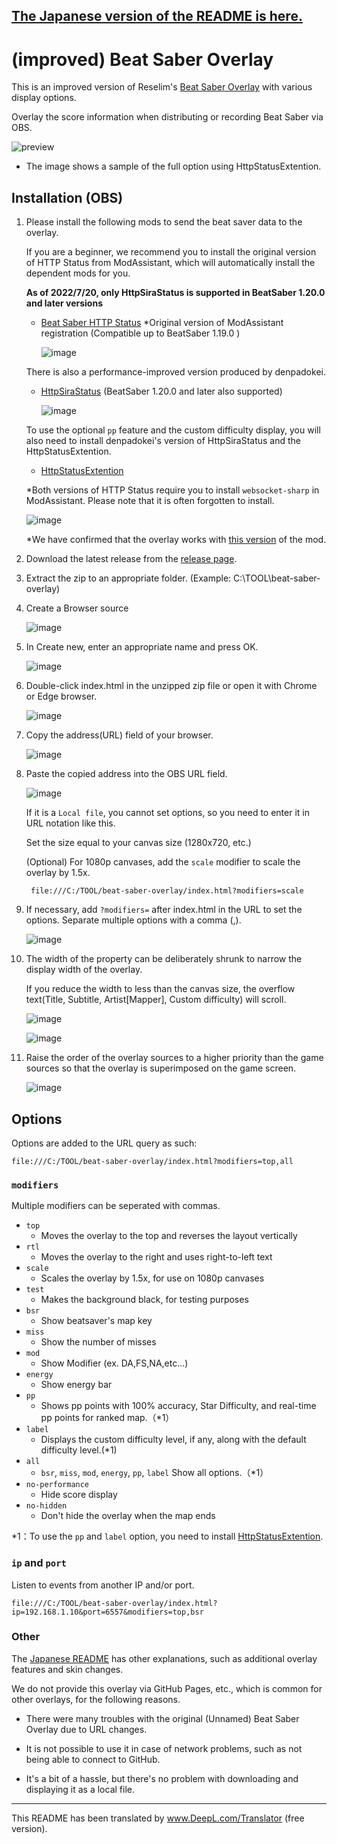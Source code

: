 ## [The Japanese version of the README is here.](README.md)
# (improved) Beat Saber Overlay

This is an improved version of Reselim's [Beat Saber Overlay](https://github.com/Reselim/beat-saber-overlay) with various display options.

Overlay the score information when distributing or recording Beat Saber via OBS.

![preview](https://rynan4818.github.io/beatsaber-overlay-bsr-image.png)

- The image shows a sample of the full option using HttpStatusExtention.

## Installation (OBS)

1. Please install the following mods to send the beat saver data to the overlay.

   If you are a beginner, we recommend you to install the original version of HTTP Status from ModAssistant, which will automatically install the dependent mods for you.

    **As of 2022/7/20, only HttpSiraStatus is supported in BeatSaber 1.20.0 and later versions**

   - [Beat Saber HTTP Status](https://github.com/opl-/beatsaber-http-status) *Original version of ModAssistant registration (Compatible up to BeatSaber 1.19.0
)

      ![image](https://rynan4818.github.io/beatsaber-overlay-httpstatus.png)

   There is also a performance-improved version produced by denpadokei.
   - [HttpSiraStatus](https://github.com/denpadokei/beatsaber-http-status) (BeatSaber 1.20.0 and later also supported)

      ![image](https://rynan4818.github.io/beatsaber-overlay-denpadokei_en.png)

   To use the optional `pp` feature and the custom difficulty display, you will also need to install denpadokei's version of HttpSiraStatus and the HttpStatusExtention.
	 - [HttpStatusExtention](https://github.com/denpadokei/HttpStatusExtention)

   *Both versions of HTTP Status require you to install `websocket-sharp` in ModAssistant. Please note that it is often forgotten to install.

   ![image](https://rynan4818.github.io/beatsaber-overlay-websocket-sharp.png)
   
   *We have confirmed that the overlay works with [this version](https://github.com/rynan4818/beat-saber-overlay/wiki) of the mod.

2. Download the latest release from the [release page](https://github.com/rynan4818/beat-saber-overlay/releases).

3. Extract the zip to an appropriate folder. (Example: C:\TOOL\beat-saber-overlay)

4. Create a Browser source

   ![image](https://rynan4818.github.io/beatsaber-overlay-obs-setting1_en.png)

5. In Create new, enter an appropriate name and press OK.

   ![image](https://rynan4818.github.io/beatsaber-overlay-obs-setting2_en.png)

6. Double-click index.html in the unzipped zip file or open it with Chrome or Edge browser.

   ![image](https://rynan4818.github.io/beatsaber-overlay-obs-setting3_en.png)

7. Copy the address(URL) field of your browser.

   ![image](https://rynan4818.github.io/beatsaber-overlay-obs-setting4_en.png)

8. Paste the copied address into the OBS URL field.

   ![image](https://rynan4818.github.io/beatsaber-overlay-obs-setting5_en.png)

   If it is a `Local file`, you cannot set options, so you need to enter it in URL notation like this.

   Set the size equal to your canvas size (1280x720, etc.)

   (Optional) For 1080p canvases, add the `scale` modifier to scale the overlay by 1.5x.

	    file:///C:/TOOL/beat-saber-overlay/index.html?modifiers=scale

9. If necessary, add `?modifiers=` after index.html in the URL to set the options. Separate multiple options with a comma (,).

   ![image](https://rynan4818.github.io/beatsaber-overlay-obs-setting6_en.png)

10. The width of the property can be deliberately shrunk to narrow the display width of the overlay.

    If you reduce the width to less than the canvas size, the overflow text(Title, Subtitle, Artist[Mapper], Custom difficulty) will scroll.

    ![image](https://rynan4818.github.io/beatsaber-overlay-obs-setting7_en.png)

    ![image](https://rynan4818.github.io/beatsaber-overlay-scllol.gif)

11. Raise the order of the overlay sources to a higher priority than the game sources so that the overlay is superimposed on the game screen.

    ![image](https://rynan4818.github.io/beatsaber-overlay-obs-setting8_en.png)

## Options

Options are added to the URL query as such:

```
file:///C:/TOOL/beat-saber-overlay/index.html?modifiers=top,all
```

### `modifiers`

Multiple modifiers can be seperated with commas.

- `top`
	* Moves the overlay to the top and reverses the layout vertically
- `rtl`
	* Moves the overlay to the right and uses right-to-left text
- `scale`
	* Scales the overlay by 1.5x, for use on 1080p canvases
- `test`
	* Makes the background black, for testing purposes
- `bsr`
	* Show beatsaver's map key
- `miss`
	* Show the number of misses
- `mod`
	* Show Modifier (ex. DA,FS,NA,etc...)
- `energy`
	* Show energy bar
- `pp`
	* Shows pp points with 100% accuracy, Star Difficulty, and real-time pp points for ranked map.（*1）
- `label`
   * Displays the custom difficulty level, if any, along with the default difficulty level.(*1)
- `all`
	* `bsr`, `miss`, `mod`, `energy`, `pp`, `label` Show all options.（*1）
- `no-performance`
	* Hide score display
- `no-hidden`
	* Don't hide the overlay when the map ends

*1：To use the `pp` and `label` option, you need to install [HttpStatusExtention](https://github.com/denpadokei/HttpStatusExtention).

### `ip` and `port`

Listen to events from another IP and/or port.
```
file:///C:/TOOL/beat-saber-overlay/index.html?ip=192.168.1.10&port=6557&modifiers=top,bsr
```

### Other
The [Japanese README](https://github.com/rynan4818/beat-saber-overlay/blob/master/README.md#%E6%A9%9F%E8%83%BD%E8%BF%BD%E5%8A%A0%E8%A1%A8%E7%A4%BA%E5%A4%89%E6%9B%B4%E3%82%B9%E3%82%AD%E3%83%B3) has other explanations, such as additional overlay features and skin changes.

We do not provide this overlay via GitHub Pages, etc., which is common for other overlays, for the following reasons.

- There were many troubles with the original (Unnamed) Beat Saber Overlay due to URL changes.

- It is not possible to use it in case of network problems, such as not being able to connect to GitHub.

- It's a bit of a hassle, but there's no problem with downloading and displaying it as a local file.

---

This README has been translated by www.DeepL.com/Translator (free version).
